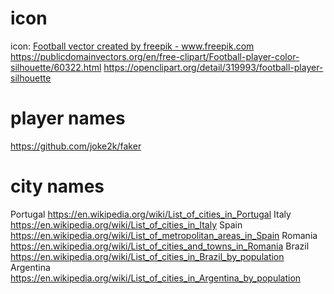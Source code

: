 # icon
icon: <a href='https://www.freepik.com/vectors/football'>Football vector created by freepik - www.freepik.com</a>
https://publicdomainvectors.org/en/free-clipart/Football-player-color-silhouette/60322.html
https://openclipart.org/detail/319993/football-player-silhouette


# player names
https://github.com/joke2k/faker

# city names
Portugal
https://en.wikipedia.org/wiki/List_of_cities_in_Portugal
Italy
https://en.wikipedia.org/wiki/List_of_cities_in_Italy
Spain
https://en.wikipedia.org/wiki/List_of_metropolitan_areas_in_Spain
Romania
https://en.wikipedia.org/wiki/List_of_cities_and_towns_in_Romania
Brazil
https://en.wikipedia.org/wiki/List_of_cities_in_Brazil_by_population
Argentina
https://en.wikipedia.org/wiki/List_of_cities_in_Argentina_by_population
